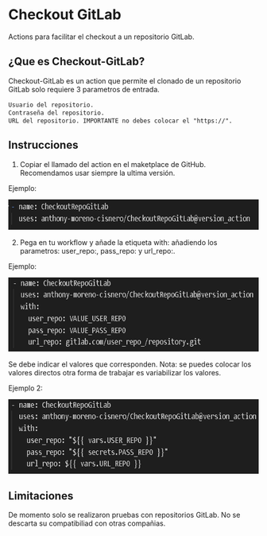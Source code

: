 # Checkout GitLab

Actions para facilitar el checkout a un repositorio GitLab.

## ¿Que es Checkout-GitLab?

Checkout-GitLab es un action que permite el clonado de un repositorio GitLab solo requiere 3 parametros de entrada.

	Usuario del repositorio.
	Contraseña del repositorio.
	URL del repositorio. IMPORTANTE no debes colocar el "https://".

## Instrucciones

1. Copiar el llamado del action en el maketplace de GitHub. Recomendamos usar siempre la ultima versión.

Ejemplo:

<p align="center">
  <img width="671" height="61" alt="action" src="public/img/action.PNG">
</p>

2. Pega en tu workflow y añade la etiqueta with: añadiendo los parametros: user_repo:, pass_repo: y  url_repo:.

Ejemplo:

<p align="center">
  <img width="667" height="149" alt="action_with" src="public/img/action_with.PNG">
</p>

Se debe indicar el valores que corresponden. Nota: se puedes colocar los valores directos otra forma de trabajar es variabilizar los valores.

Ejemplo 2:

<p align="center">
  <img width="654" height="150" alt="action_with_variables" src="public/img/action_with_variables.PNG">
</p>

## Limitaciones

De momento solo se realizaron pruebas con repositorios GitLab. No se descarta su compatibiliad con otras compañias.
